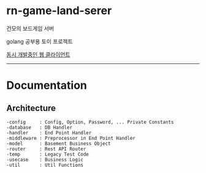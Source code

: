 # rn-game-land-serer

건모의 보드게임 서버

golang 공부용 토이 프로젝트

[동시 개발중인 웹 클라이언트](https://github.com/thak1411/rn-game-land-web)

---

# Documentation

## Architecture

~~~
-config     : Config, Option, Password, ... Private Constants
-database   : DB Handler
-handler    : End Point Handler
-middleware : Preprocessor in End Point Handler
-model      : Basement Business Object
-router     : Rest API Router
-temp       : Legacy Test Code
-usecase    : Business Logic
-util       : Util Functions
~~~
